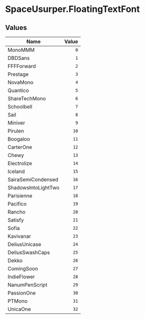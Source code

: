 # SpaceUsurper.FloatingTextFont
## Values
| Name | Value |
| ---- | ----: |
| MonoMMM | `0` |
| DBDSans | `1` |
| FFFForward | `2` |
| Prestage | `3` |
| NovaMono | `4` |
| Quantico | `5` |
| ShareTechMono | `6` |
| Schoolbell | `7` |
| Sail | `8` |
| Miniver | `9` |
| Pirulen | `10` |
| Boogaloo | `11` |
| CarterOne | `12` |
| Chewy | `13` |
| Electrolize | `14` |
| Iceland | `15` |
| SairaSemiCondensed | `16` |
| ShadowsIntoLightTwo | `17` |
| Parisienne | `18` |
| Pacifico | `19` |
| Rancho | `20` |
| Satisfy | `21` |
| Sofia | `22` |
| Kavivanar | `23` |
| DeliusUnicase | `24` |
| DeliusSwashCaps | `25` |
| Dekko | `26` |
| ComingSoon | `27` |
| IndieFlower | `28` |
| NanumPenScript | `29` |
| PassionOne | `30` |
| PTMono | `31` |
| UnicaOne | `32` |
